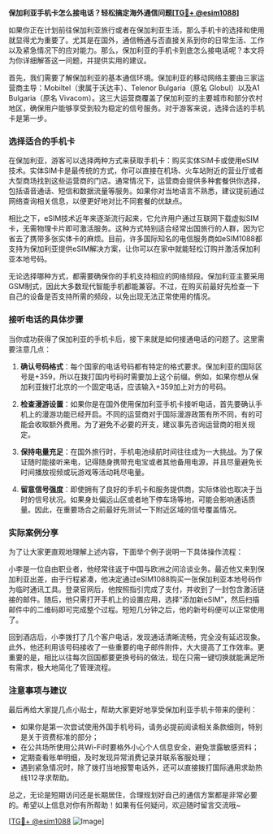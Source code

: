**保加利亚手机卡怎么接电话？轻松搞定海外通信问题[[TG💪+ @esim1088](https://t.me/s/esim1088)]**

如果你正在计划前往保加利亚旅行或者在保加利亚生活，那么手机卡的选择和使用就显得尤为重要了。尤其是在国外，通信畅通与否直接关系到你的日常生活、工作以及紧急情况下的应对能力。那么，保加利亚的手机卡到底怎么接电话呢？本文将为你详细解答这一问题，并提供实用的建议。

首先，我们需要了解保加利亚的基本通信环境。保加利亚的移动网络主要由三家运营商主导：Mobiltel（隶属于沃达丰）、Telenor Bulgaria（原名 Globul）以及A1 Bulgaria（原名 Vivacom）。这三大运营商覆盖了保加利亚的主要城市和部分农村地区，确保用户能够享受到较为稳定的信号服务。对于游客来说，选择合适的手机卡是第一步。

### 选择适合的手机卡

在保加利亚，游客可以选择两种方式来获取手机卡：购买实体SIM卡或使用eSIM技术。实体SIM卡是最传统的方式，你可以直接在机场、火车站附近的营业厅或者大型商场找到这些运营商的门店。通常情况下，运营商会提供多种套餐供你选择，包括语音通话、短信和数据流量等服务。如果你对当地语言不熟悉，建议提前通过网络查询相关信息，以便更好地对比不同套餐的优缺点。

相比之下，eSIM技术近年来逐渐流行起来，它允许用户通过互联网下载虚拟SIM卡，无需物理卡片即可激活服务。这种方式特别适合经常出国旅行的人群，因为它省去了携带多张实体卡的麻烦。目前，许多国际知名的电信服务商如eSIM1088都支持为保加利亚提供eSIM解决方案，让你可以在家中就能轻松订购并激活保加利亚本地号码。

无论选择哪种方式，都需要确保你的手机支持相应的网络频段。保加利亚主要采用GSM制式，因此大多数现代智能手机都能兼容。不过，在购买前最好先检查一下自己的设备是否支持所需的频段，以免出现无法正常使用的情况。

### 接听电话的具体步骤

当你成功获得了保加利亚的手机卡后，接下来就是如何接通电话的问题了。这里需要注意几点：

1. **确认号码格式**：每个国家的电话号码都有特定的格式要求。保加利亚的国际区号是+359，所以在拨打国内号码时需要加上这个前缀。例如，如果你想从保加利亚拨打北京的一个固定电话，应该输入+359加上对方的号码。

2. **检查漫游设置**：如果你是在国外使用保加利亚手机卡接听电话，首先要确认手机上的漫游功能已经开启。不同的运营商对于国际漫游政策有所不同，有的可能会收取额外费用。为了避免不必要的开支，建议事先咨询运营商的相关规定。

3. **保持电量充足**：在国外旅行时，手机电池续航时间往往成为一大挑战。为了保证随时能接听来电，记得随身携带充电宝或者其他备用电源，并且尽量避免长时间播放视频或玩游戏等活动耗尽电量。

4. **留意信号强度**：即使拥有了良好的手机卡和服务提供商，实际体验也取决于当时的信号状况。如果身处偏远山区或者地下停车场等地，可能会影响通话质量。因此，在重要场合之前最好先测试一下附近区域的信号覆盖情况。

### 实际案例分享

为了让大家更直观地理解上述内容，下面举个例子说明一下具体操作流程：

小李是一位自由职业者，他经常往返于中国与欧洲之间洽谈业务。最近他又来到保加利亚出差，由于行程紧凑，他决定通过eSIM1088购买一张保加利亚本地号码作为临时通讯工具。登录官网后，他按照指引完成了支付，并收到了一封包含激活链接的邮件。随后，他只需打开手机上的设置应用，选择“添加新eSIM”，然后扫描邮件中的二维码即可完成整个过程。短短几分钟之后，他的新号码便可以正常使用了。

回到酒店后，小李拨打了几个客户电话，发现通话清晰流畅，完全没有延迟现象。此外，他还利用该号码接收了一些重要的电子邮件附件，大大提高了工作效率。更重要的是，相比以往每次回国都要更换号码的做法，现在只需一键切换就能满足所有需求，极大地简化了管理流程。

### 注意事项与建议

最后再给大家提几点小贴士，帮助大家更好地享受保加利亚手机卡带来的便利：

- 如果你是第一次尝试使用外国手机号码，请务必提前阅读相关条款细则，特别是关于资费标准的部分；
- 在公共场所使用公共Wi-Fi时要格外小心个人信息安全，避免泄露敏感资料；
- 定期查看账单明细，及时发现异常消费记录并联系客服处理；
- 遇到紧急情况时，除了拨打当地报警电话外，还可以直接拨打国际通用求助热线112寻求帮助。

总之，无论是短期访问还是长期居住，合理规划好自己的通信方案都是非常必要的。希望以上信息对你有所帮助！如果有任何疑问，欢迎随时留言交流哦~

[[TG💪+ @esim1088](https://t.me/s/esim1088) ![Image](https://i.postimg.cc/4NQfJmqS/Snipaste-2025-05-13-00-14-12.png)]